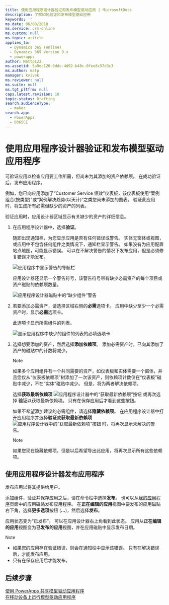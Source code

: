 ```yaml
---
title: 使用应用程序设计器验证和发布模型驱动应用 | MicrosoftDocs
description: 了解如何验证和发布模型驱动应用
keywords: ''
ms.date: 06/08/2018
ms.service: crm-online
ms.custom: null
ms.topic: article
applies_to:
  - Dynamics 365 (online)
  - Dynamics 365 Version 9.x
  - powerapps
author: Mattp123
ms.assetid: 5a9ec120-9ddc-4d92-b48c-0fee8c57d3c3
ms.author: matp
manager: kvivek
ms.reviewer: null
ms.suite: null
ms.tgt_pltfrm: null
caps.latest.revision: 10
topic-status: Drafting
search.audienceType:
  - maker
search.app:
  - PowerApps
  - D365CE
---
```


# <a name="validate-and-publish-a-model-driven-app-using-the-app-designer"></a>使用应用程序设计器验证和发布模型驱动应用程序

可验证应用以检查应用要工作所需，但尚未为其添加的资产依赖项。 在成功验证后，发布应用程序。 
  
例如，您已向应用添加了“Customer Service 绩效”仪表板，该仪表板使用“案例组合(按类型)”或“案例解决趋势(以天计)”之类您尚未添加的图表。 验证此应用时，将生成所有必需但缺少的资产的列表。  
  
验证应用时，应用设计器区域显示有关缺少的资产的详细信息。  
  
1.  在应用程序设计器中，选择**验证**。  
  
     随即出现通知栏，为您显示应用是否有任何错误或警告。 实体无窗体或视图，或应用中不包含任何组件之类情况下，通知栏显示警告。 如果没有为应用配置站点地图，可能显示错误。 可以在不解决警告的情况下发布应用，但是必须修复错误才能发布。  
  
     ![应用程序中显示警告的导航栏](media/app-designer-warning-notification.png "应用程序中显示警告的导航栏")  
  
     应用设计器还显示一个警告符号，该警告符号带有缺少必需资产的每个项目或资产磁贴的依赖项数量。  
  
     ![应用程序设计器磁贴中的“缺少组件”警告](media/warning--button-on-app-designer-tile.png "应用程序设计器磁贴中的“缺少组件”警告")  
  
2.  若要添加必需资产，请选择区域右侧的**必需**选项卡。 应用中缺少至少一个必需资产时，显示**必需**选项卡。  
  
     此选项卡显示所需组件的列表。  
  
     ![显示应用程序中缺少的组件的列表的必填选项卡](media/app-designer-required-components-tab.png "显示应用程序中缺少的组件的列表的必填选项卡")  
  
3.  选择想要添加的资产，然后选择**添加依赖项**。 添加必需资产时，已向其添加了资产的磁贴中的计数将减少。  
  
    > [!NOTE]
    >  如果多个应用组件有一个共同需要的资产，如仪表板和实体需要一个窗体，并且您仅从“仪表板依赖项”树添加了一次该资产，则依赖项计数仅在“仪表板”磁贴中减少，不在“实体”磁贴中减少。 但是，将为两者解决依赖项。  
    >   
    >  选择**获取最新依赖项** ![应用程序设计器中的“获取最新依赖项”按钮](media/app-designer-get-latest-dependencies.png "应用程序设计器中的“获取最新依赖项”按钮") 或再次选择 **验证**以获取最新依赖项。 只有在保存应用后才看到这些按钮。  
  
     如果不希望添加建议的必需组件，请选择**隐藏依赖项**。 在应用程序设计器中打开应用程序并选择**验证**或**获取最新依赖项** ![应用程序设计器中的“获取最新依赖项”按钮](media/app-designer-get-latest-dependencies.png "应用程序设计器中的“获取最新依赖项”按钮") 时，将再次显示未解决的警告。  
  
    > [!NOTE]
    >  如果您现在隐藏依赖项，但是以后希望导出此应用，将再次显示所有这些依赖项。  
  
## <a name="publish-an-app-using-the-app-designer"></a>使用应用程序设计器发布应用程序

发布应用以将其提供给用户。  
  
 添加组件，验证并保存应用之后，请在命令栏中选择**发布**。 也可以从[我的应用程序](advanced-navigation.md#apps)页面中的应用磁贴发布应用程序。 在**正在编辑的应用**视图中要发布的应用磁贴右下角，选择**更多选项**按钮 (**...**)，然后选择**发布**。  
  
 应用状态变为“已发布”。 可以在应用设计器右上角看到此状态。 应用从**正在编辑的应用**视图变为**已发布的应用**视图，并在应用磁贴中显示发布日期。  
  
> [!NOTE]
> - 如果您的应用存在验证错误，则会在通知栏中显示该错误。 只有在解决错误后，才能发布应用。  
> - 只有在保存应用后才能发布。  

## <a name="next-steps"></a>后续步骤  
[使用 PowerApps 共享模型驱动应用程序](https://docs.microsoft.com/powerapps/maker/model-driven-apps/share-model-driven-app) <br/>
 [在移动设备上运行模型驱动应用程序](https://docs.microsoft.com/powerapps/user/run-app-client-model-driven)   
 
